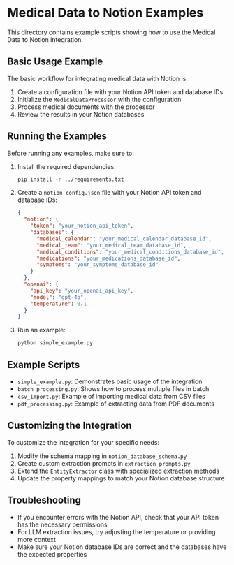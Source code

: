 # Medical Data to Notion Examples

This directory contains example scripts showing how to use the Medical Data to Notion integration.

## Basic Usage Example

The basic workflow for integrating medical data with Notion is:

1. Create a configuration file with your Notion API token and database IDs
2. Initialize the `MedicalDataProcessor` with the configuration
3. Process medical documents with the processor
4. Review the results in your Notion databases

## Running the Examples

Before running any examples, make sure to:

1. Install the required dependencies:
   ```bash
   pip install -r ../requirements.txt
   ```

2. Create a `notion_config.json` file with your Notion API token and database IDs:
   ```json
   {
     "notion": {
       "token": "your_notion_api_token",
       "databases": {
         "medical_calendar": "your_medical_calendar_database_id",
         "medical_team": "your_medical_team_database_id",
         "medical_conditions": "your_medical_conditions_database_id",
         "medications": "your_medications_database_id",
         "symptoms": "your_symptoms_database_id"
       }
     },
     "openai": {
       "api_key": "your_openai_api_key",
       "model": "gpt-4o",
       "temperature": 0.1
     }
   }
   ```

3. Run an example:
   ```bash
   python simple_example.py
   ```

## Example Scripts

- `simple_example.py`: Demonstrates basic usage of the integration
- `batch_processing.py`: Shows how to process multiple files in batch
- `csv_import.py`: Example of importing medical data from CSV files
- `pdf_processing.py`: Example of extracting data from PDF documents

## Customizing the Integration

To customize the integration for your specific needs:

1. Modify the schema mapping in `notion_database_schema.py`
2. Create custom extraction prompts in `extraction_prompts.py`
3. Extend the `EntityExtractor` class with specialized extraction methods
4. Update the property mappings to match your Notion database structure

## Troubleshooting

- If you encounter errors with the Notion API, check that your API token has the necessary permissions
- For LLM extraction issues, try adjusting the temperature or providing more context
- Make sure your Notion database IDs are correct and the databases have the expected properties 